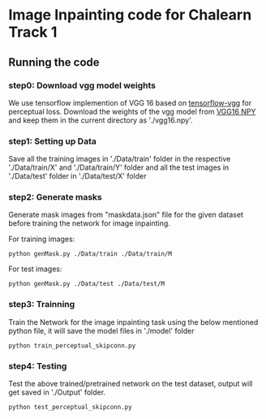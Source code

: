 # Image Inpainting code for Chalearn Track 1

## Running the code

### step0: Download vgg model weights
We use tensorflow implemention of VGG 16 based on [tensorflow-vgg](https://github.com/machrisaa/tensorflow-vgg) for perceptual loss. Download the weights of the vgg model from [VGG16 NPY](https://mega.nz/#!YU1FWJrA!O1ywiCS2IiOlUCtCpI6HTJOMrneN-Qdv3ywQP5poecM) and keep them in the current directory as './vgg16.npy'.

### step1: Setting up Data
Save all the training images in './Data/train' folder in the respective './Data/train/X' and './Data/train/Y' folder and all the test images in './Data/test' folder in './Data/test/X' folder

### step2: Generate masks
Generate mask images from "maskdata.json" file for the given dataset before training the network for image inpainting.

For training images:
```
python genMask.py ./Data/train ./Data/train/M
```

For test images:
```
python genMask.py ./Data/test ./Data/test/M
```

### step3: Trainning 
Train the Network for the image inpainting task using the below mentioned python file, it will save the model files in './model' folder

```
python train_perceptual_skipconn.py 
```

### step4: Testing 
Test the above trained/pretrained network on the test dataset, output will get saved in './Output' folder.

```
python test_perceptual_skipconn.py
```